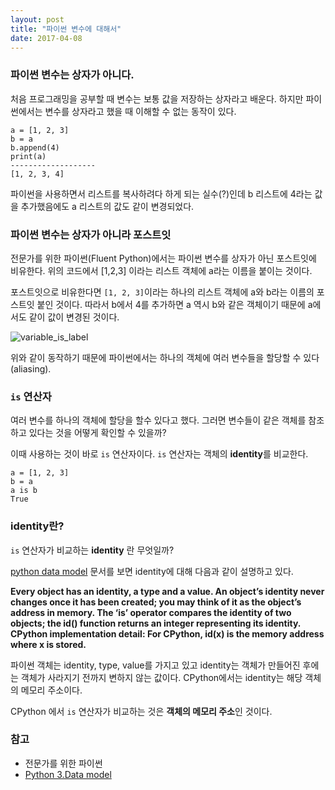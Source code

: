 ```yaml
---
layout: post
title: "파이썬 변수에 대해서"
date: 2017-04-08
---
```


### 파이썬 변수는 상자가 아니다.
처음 프로그래밍을 공부할 때 변수는 보통 값을 저장하는 상자라고 배운다. 하지만 파이썬에서는 변수를 상자라고 했을 때 이해할 수 없는 동작이 있다.
```
a = [1, 2, 3]
b = a
b.append(4)
print(a)
-------------------
[1, 2, 3, 4]
```
파이썬을 사용하면서 리스트를 복사하려다 하게 되는 실수(?)인데 b 리스트에 4라는 값을 추가했음에도 a 리스트의 값도 같이 변경되었다.

### 파이썬 변수는 상자가 아니라 포스트잇
전문가를 위한 파이썬(Fluent Python)에서는 파이썬 변수를 상자가 아닌 포스트잇에 비유한다. 위의 코드에서 [1,2,3] 이라는 리스트 객체에 a라는 이름을 붙이는 것이다.

포스트잇으로 비유한다면 `[1, 2, 3]`이라는 하나의 리스트 객체에 a와 b라는 이름의 포스트잇 붙인 것이다. 따라서 b에서 4를 추가하면 a 역시 b와 같은 객체이기 때문에 a에서도 같이 값이 변경된 것이다.

![variable_is_label]({{site.baseurl}}/assets/img/var-boxes-x-labels.png)

위와 같이 동작하기 때문에 파이썬에서는 하나의 객체에 여러 변수들을 할당할 수 있다(aliasing).

### `is` 연산자
여러 변수를 하나의 객체에 할당을 할수 있다고 했다. 그러면 변수들이 같은 객체를 참조하고 있다는 것을 어떻게 확인할 수 있을까?

이때 사용하는 것이 바로 `is` 연산자이다. `is` 연산자는 객체의 **identity**를 비교한다.

```
a = [1, 2, 3]
b = a
a is b
True
```

### **identity**란?
`is` 연산자가 비교하는 **identity** 란 무엇일까?

[python data model](https://docs.python.org/3/reference/datamodel.html?highlight=data%20model) 문서를 보면 identity에 대해 다음과 같이 설명하고 있다.

**Every object has an identity, a type and a value. An object’s identity never changes once it has been created; you may think of it as the object’s address in memory. The ‘is’ operator compares the identity of two objects; the id() function returns an integer representing its identity. CPython implementation detail: For CPython, id(x) is the memory address where x is stored.**

파이썬 객체는 identity, type, value를 가지고 있고 identity는 객체가 만들어진 후에는 객체가 사라지기 전까지 변하지 않는 값이다. CPython에서는 identity는 해당 객체의 메모리 주소이다.

CPython 에서 `is` 연산자가 비교하는 것은 **객체의 메모리 주소**인 것이다.

### 참고
- 전문가를 위한 파이썬
- [Python 3.Data model](https://docs.python.org/3/reference/datamodel.html)
